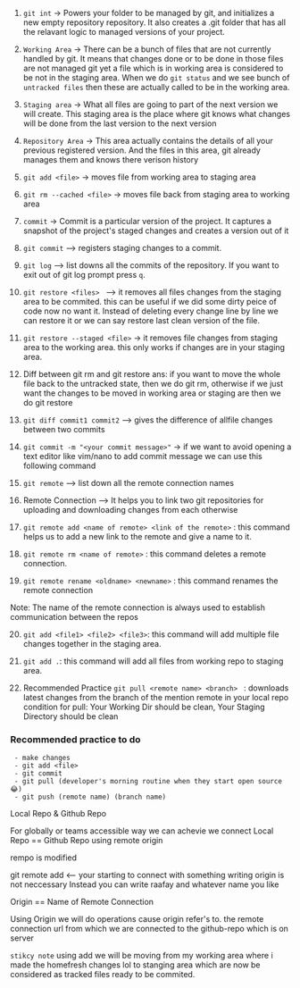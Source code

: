 1. `git int` -> Powers your folder to be managed by git, and initializes a new empty repository
repository. It also creates a .git folder that has all the relavant logic to managed
versions of your project.


2. `Working Area` -> There can be a bunch of files that are not currently handled by git.
It means that changes done or to be done in those files are not managed
git yet a file which is in working area is considered to be not in the staging area.
When we do `git status` and we see bunch of `untracked files` then these are actually called to be in the working area.


3. `Staging area` -> What all files are going to part of the next version we will create.
This staging area is the place where git knows what changes will be done from the
last version to the next version


4. `Repository Area` -> This area actually contains the details of all your previous registered version.
And the files in this area, git already manages them and knows there verison history


5. `git add <file>` -> moves file from working area to staging area


6. `git rm --cached <file>` -> moves file back from staging area to working area


7. `commit` -> Commit is a particular version of the project. It captures a snapshot of the project's staged
changes and creates a version out of it


8. `git commit` --> registers staging changes to a commit.


9. `git log` --> list downs all the commits of the repository. If you want to exit out of git log prompt
press `q`.


10. `git restore <files> ` --> it removes all files changes from the staging area to be commited.
this can be useful if we did some dirty peice of code now no want it. Instead of deleting every change line by line we can restore it
or we can say restore last clean version of the file.


11. `git restore --staged <file>` -> it removes file changes from staging area to the working area.
this only works if changes are in your staging area.

12. Diff between git rm and git restore
ans: if you want to move the whole file back to the untracked state, then we do git rm,
otherwise if we just want the changes to be moved in working area or staging are then we do git restore

13. `git diff commit1 commit2` --> gives the difference of allfile changes between two commits

14. `git commit -m "<your commit message>"` -> if we want to avoid opening a text editor like vim/nano to add commit message we can use 
this following command  


15. `git remote` --> list down all the remote connection names


16. Remote Connection --> It helps you to link two git repositories for uploading and downloading changes
from each otherwise


17. `git remote add <name of remote> <link of the remote>` : this command helps us to add a new link to the remote and give a name to it.



18. `git remote rm <name of remote>` : this command deletes a remote connection.


19. `git remote rename <oldname> <newname>` : this command renames the remote connection


Note: The name of the remote connection is always used to establish communication between the repos


20. `git add <file1> <file2> <file3>`: this command will add multiple file changes together in the staging area.


21. `git add .`: this command will add all files from working repo to staging area.


22. Recommended Practice `git pull <remote name> <branch> ` : downloads latest changes from the branch of the mention remote in your local repo
    condition for pull: Your Working Dir should be clean, Your Staging Directory should be clean


### Recommended practice to do


     - make changes
     - git add <file>
     - git commit
     - git pull (developer's morning routine when they start open source 😂)
     - git push (remote name) (branch name)



Local Repo & Github Repo

For globally or teams accessible way we can achevie we 
connect Local Repo == Github Repo
using remote origin

rempo is modified

git remote add <-- your starting to connect with something 
writing origin is not neccessary Instead you can write
raafay and whatever name you like

Origin == Name of Remote Connection

Using Origin we will do operations cause origin refer's to.
the remote connection url from which we are connected to the github-repo which is on server


`stikcy note`
using add we will be moving from my working area where i made the homefresh changes lol
to stanging area which are now be considered as tracked files ready to be commited.
